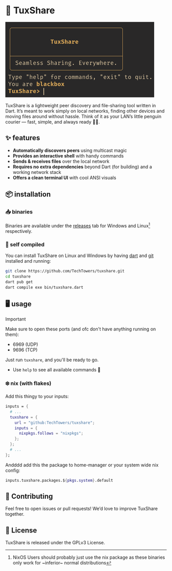 # 🐧 TuxShare

![preview](.github/assets/preview.png)

TuxShare is a lightweight peer discovery and file-sharing tool written in Dart.
It’s meant to work simply on local networks, finding other devices and moving
files around without hassle. Think of it as your LAN’s little penguin courier —
fast, simple, and always ready 🐧✨.

## ✨ features

- **Automatically discovers peers** using multicast magic
- **Provides an interactive shell** with handy commands
- **Sends & receives files** over the local network
- **Requires no extra dependencies** beyond Dart (for building) and a working
  network stack
- **Offers a clean terminal UI** with cool ANSI visuals

## 📦 installation

### 📥 binaries

Binaries are available under the
[releases](https://github.com/TechTowers/tuxshare/releases) tab for Windows and
Linux[^1] respectively.

[^1]:
    NixOS Users should probably just use the nix package as these binaries
    only work for ~inferior~ normal distributions

### 🧰 self compiled

You can install TuxShare on Linux and Windows by having
[dart](https://dart.dev/get-dart) and [git](https://git-scm.com/downloads)
installed and running:

```bash
git clone https://github.com/TechTowers/tuxshare.git
cd tuxshare
dart pub get
dart compile exe bin/tuxshare.dart
```

## ️🖥️ usage

> [!IMPORTANT]
> Make sure to open these ports (and ofc don't have anything running on them):
>
> - 6969 (UDP)
> - 9696 (TCP)

Just run `tuxshare`, and you'll be ready to go.

- Use `help` to see all available commands 🙂

### ❄️ nix (with flakes)

Add this thingy to your inputs:

```nix
inputs = {
  # ...
  tuxshare = {
    url = "github:TechTowers/tuxshare";
    inputs = {
      nixpkgs.follows = "nixpkgs";
    };
  };
  # ...
};
```

Andddd add this the package to home-manager or your system wide nix config:

```nix
inputs.tuxshare.packages.${pkgs.system}.default
```

## 🤝 Contributing

Feel free to open issues or pull requests! We’d love to improve TuxShare
together.

## 📄 License

TuxShare is released under the GPLv3 License.
